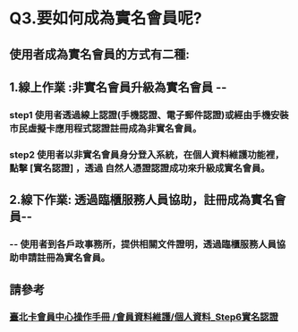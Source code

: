 # Q3.要如何成為實名會員呢?

## 使用者成為實名會員的方式有二種:

## 1.線上作業 :非實名會員升級為實名會員 --

### step1 使用者透過線上認證\(手機認證、電子郵件認證\)或經由手機安裝市民虛擬卡應用程式認證註冊成為非實名會員。

### step2 使用者以非實名會員身分登入系統，在個人資料維護功能裡，點擊 \[實名認證\] ，透過 自然人憑證認證成功來升級成實名會員。

## 2.線下作業: 透過臨櫃服務人員協助，註冊成為實名會員--

### -- 使用者到各戶政事務所，提供相關文件證明，透過臨櫃服務人員協助申請註冊為實名會員。

## 請參考

### [臺北卡會員中心操作手冊 /會員資料維護/個人資料\_Step6實名認證](https://jrsysangela.gitbooks.io/taipeicard30/content/chapter2/4e09-hui-yuan-zi-liao-wei-hu/4e0029-ge-ren-zi-xun.html)

